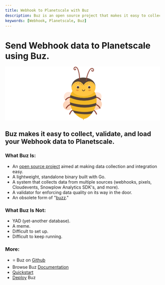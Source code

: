 ```yaml
---
title: Webhook to Planetscale with Buz
description: Buz is an open source project that makes it easy to collect, validate, and load Webhook data to Planetscale.
keywords: [Webhook, Planetscale, Buz]
---
```


# Send Webhook data to Planetscale using Buz.

![buzz](../../../static/img/buzz.png)


## Buz makes it easy to collect, validate, and load your Webhook data to Planetscale.


### What Buz Is:

- An [open source project](https://github.com/silverton-io/buz) aimed at making data collection and integration easy.
- A lightweight, standalone binary built with Go.
- A system that collects data from multiple sources (webhooks, pixels, Cloudevents, Snowplow Analytics SDK's, and more).
- A validator for enforcing data quality on its way in the door.
- An obsolete form of "[buzz](https://www.merriam-webster.com/dictionary/buzz)."


### What Buz Is Not:

- YAD (yet-another database).
- A meme.
- Difficult to set up.
- Difficult to keep running.


### More:
- ⭐ Buz on [Github](https://github.com/silverton-io/buz)
- Browse Buz [Documentation](/)
- [Quickstart](/examples/quickstart)
- [Deploy](category/deploying-buz) Buz
